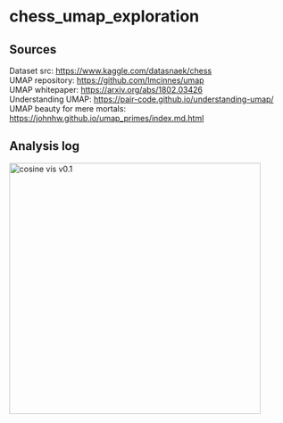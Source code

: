 # chess_umap_exploration



## Sources 
Dataset src: https://www.kaggle.com/datasnaek/chess \
UMAP repository: https://github.com/lmcinnes/umap \
UMAP whitepaper: https://arxiv.org/abs/1802.03426 \
Understanding UMAP: https://pair-code.github.io/understanding-umap/ \
UMAP beauty for mere mortals: https://johnhw.github.io/umap_primes/index.md.html


## Analysis log

<p>
  <img src="https://github.com/rpast/chess_umap_exploration/blob/master/screens/en-One%20Hot-oct_manhattan_nn-25_mind-0.1_v-0.4.png?raw=true" width="450" title="cosine vis v0.1">
</p>
